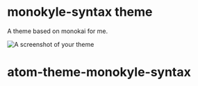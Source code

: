 # monokyle-syntax theme

A theme based on monokai for me.

![A screenshot of your theme](https://f.cloud.github.com/assets/69169/2289498/4c3cb0ec-a009-11e3-8dbd-077ee11741e5.gif)
# atom-theme-monokyle-syntax
